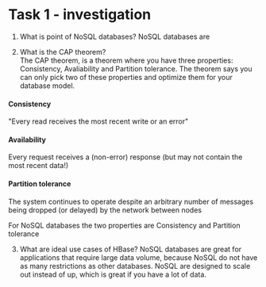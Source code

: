 # Task 1 - investigation

1. What is point of NoSQL databases?
NoSQL databases are 

2. What is the CAP theorem?  
The CAP theorem, is a theorem where you have three properties: Consistency, Avaliability and Partition tolerance. The theorem says you can only pick two of these properties and optimize them for your database model. 

#### Consistency
"Every read receives the most recent write or an error"

#### Availability
Every request receives a (non-error) response (but may not contain the most recent data!)

#### Partition tolerance
The system continues to operate despite an arbitrary number of messages being dropped (or delayed) by the network between nodes  

For NoSQL databases the two properties are Consistency and Partition tolerance

3. What are ideal use cases of HBase?
NoSQL databases are great for applications that require large data volume, because NoSQL do not have as many restrictions as other databases. NoSQL are designed to scale out instead of up, which is great if you have a lot of data. 
